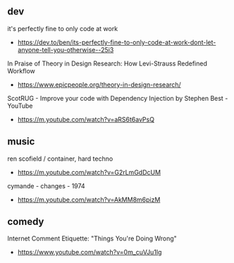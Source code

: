 ## dev

it's perfectly fine to only code at work
* https://dev.to/ben/its-perfectly-fine-to-only-code-at-work-dont-let-anyone-tell-you-otherwise--25i3

In Praise of Theory in Design Research: How Levi-Strauss Redefined Workflow
* https://www.epicpeople.org/theory-in-design-research/

ScotRUG - Improve your code with Dependency Injection by Stephen Best - YouTube
* https://m.youtube.com/watch?v=aRS6t6avPsQ


## music

ren scofield / container, hard techno
* https://m.youtube.com/watch?v=G2rLmGdDcUM

cymande - changes - 1974
* https://m.youtube.com/watch?v=AkMM8m6pizM


## comedy

Internet Comment Etiquette: "Things You're Doing Wrong"
* https://www.youtube.com/watch?v=0m_cuVJu1Ig
